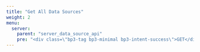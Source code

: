```yaml
---
title: "Get All Data Sources"
weight: 2
menu:
  server:
    parent: "server_data_source_api"
    pre: "<div class=\"bp3-tag bp3-minimal bp3-intent-success\">GET</div>"
---
```


